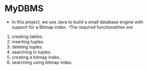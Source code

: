 # MyDBMS
- In this project, we use Java to build a small database engine with support for
a Bitmap index.
-The required functionalities are
1) creating tables.
2) inserting tuples.
3) deleting tuples.
4) searching in tuples.
5) creating a bitmap index.
6) searching using bitmap index.
